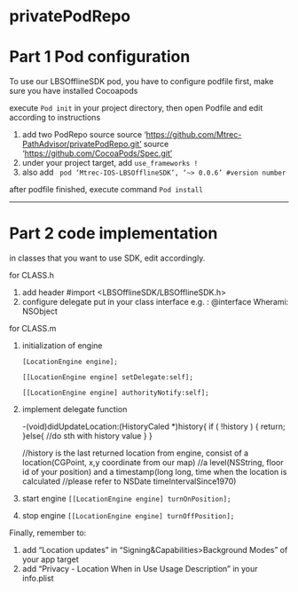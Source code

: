 # privatePodRepo

# Part 1 Pod configuration
To use our LBSOfflineSDK pod, you have to configure podfile first, make sure you have installed Cocoapods

execute `Pod init` in your project directory, then open Podfile and edit according to instructions

1. add two PodRepo source
  source ‘https://github.com/Mtrec-PathAdvisor/privatePodRepo.git’
  source ‘https://github.com/CocoaPods/Spec.git’
2. under your project  target, add `use_frameworks !`
3. also add ` pod ‘Mtrec-IOS-LBSOfflineSDK’, ‘~> 0.0.6’ #version number`

after podfile finished, execute command `Pod install`
____________________________________________________________
# Part 2 code implementation
in classes that you want to use SDK, edit accordingly.

for CLASS.h
1. add header
    #import <LBSOfflineSDK/LBSOfflineSDK.h>
2. configure delegate
    put <LocationEngineDelegate> in your class interface 
    e.g. : @interface Wherami: NSObject<LocationEngineDelegate>

for CLASS.m
1. initialization of engine

    `[LocationEngine engine];`
    
    `[[LocationEngine engine] setDelegate:self];`
    
    `[[LocationEngine engine] authorityNotify:self];`
    

2. implement delegate function

    -(void)didUpdateLocation:(HistoryCaled *)history{
      if ( !history ) {
          return;
      }else{
         //do sth with history value
      }
    }
    
    
    //history is the last returned location from engine, consist of a location(CGPoint, x,y coordinate from our map)
    //a level(NSString, floor id of your position) and a timestamp(long long, time when the location is calculated
    //please refer to NSDate timeIntervalSince1970)

3. start engine
  `[[LocationEngine engine] turnOnPosition];`

4. stop engine
  `[[LocationEngine engine] turnOffPosition];`


Finally, remember to:
1. add “Location updates” in “Signing&Capabilities>Background Modes” of your app target
2. add “Privacy - Location When in Use Usage Description” in your info.plist 
